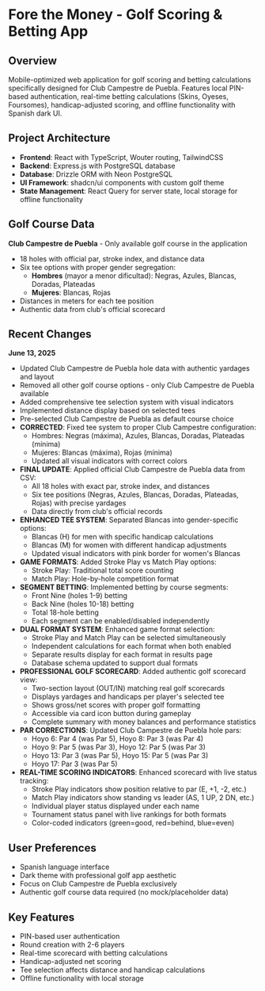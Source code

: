 # Fore the Money - Golf Scoring & Betting App

## Overview
Mobile-optimized web application for golf scoring and betting calculations specifically designed for Club Campestre de Puebla. Features local PIN-based authentication, real-time betting calculations (Skins, Oyeses, Foursomes), handicap-adjusted scoring, and offline functionality with Spanish dark UI.

## Project Architecture
- **Frontend**: React with TypeScript, Wouter routing, TailwindCSS
- **Backend**: Express.js with PostgreSQL database
- **Database**: Drizzle ORM with Neon PostgreSQL
- **UI Framework**: shadcn/ui components with custom golf theme
- **State Management**: React Query for server state, local storage for offline functionality

## Golf Course Data
**Club Campestre de Puebla** - Only available golf course in the application
- 18 holes with official par, stroke index, and distance data
- Six tee options with proper gender segregation:
  - **Hombres** (mayor a menor dificultad): Negras, Azules, Blancas, Doradas, Plateadas
  - **Mujeres**: Blancas, Rojas
- Distances in meters for each tee position
- Authentic data from club's official scorecard

## Recent Changes
**June 13, 2025**
- Updated Club Campestre de Puebla hole data with authentic yardages and layout
- Removed all other golf course options - only Club Campestre de Puebla available
- Added comprehensive tee selection system with visual indicators
- Implemented distance display based on selected tees
- Pre-selected Club Campestre de Puebla as default course choice
- **CORRECTED**: Fixed tee system to proper Club Campestre configuration:
  - Hombres: Negras (máxima), Azules, Blancas, Doradas, Plateadas (mínima)
  - Mujeres: Blancas (máxima), Rojas (mínima)
  - Updated all visual indicators with correct colors
- **FINAL UPDATE**: Applied official Club Campestre de Puebla data from CSV:
  - All 18 holes with exact par, stroke index, and distances
  - Six tee positions (Negras, Azules, Blancas, Doradas, Plateadas, Rojas) with precise yardages
  - Data directly from club's official records
- **ENHANCED TEE SYSTEM**: Separated Blancas into gender-specific options:
  - Blancas (H) for men with specific handicap calculations
  - Blancas (M) for women with different handicap adjustments
  - Updated visual indicators with pink border for women's Blancas
- **GAME FORMATS**: Added Stroke Play vs Match Play options:
  - Stroke Play: Traditional total score counting
  - Match Play: Hole-by-hole competition format
- **SEGMENT BETTING**: Implemented betting by course segments:
  - Front Nine (holes 1-9) betting
  - Back Nine (holes 10-18) betting  
  - Total 18-hole betting
  - Each segment can be enabled/disabled independently
- **DUAL FORMAT SYSTEM**: Enhanced game format selection:
  - Stroke Play and Match Play can be selected simultaneously
  - Independent calculations for each format when both enabled
  - Separate results display for each format in results page
  - Database schema updated to support dual formats
- **PROFESSIONAL GOLF SCORECARD**: Added authentic golf scorecard view:
  - Two-section layout (OUT/IN) matching real golf scorecards
  - Displays yardages and handicaps per player's selected tee
  - Shows gross/net scores with proper golf formatting
  - Accessible via card icon button during gameplay
  - Complete summary with money balances and performance statistics
- **PAR CORRECTIONS**: Updated Club Campestre de Puebla hole pars:
  - Hoyo 6: Par 4 (was Par 5), Hoyo 8: Par 3 (was Par 4)
  - Hoyo 9: Par 5 (was Par 3), Hoyo 12: Par 5 (was Par 3)
  - Hoyo 13: Par 3 (was Par 5), Hoyo 15: Par 5 (was Par 3)
  - Hoyo 17: Par 3 (was Par 5)
- **REAL-TIME SCORING INDICATORS**: Enhanced scorecard with live status tracking:
  - Stroke Play indicators show position relative to par (E, +1, -2, etc.)
  - Match Play indicators show standing vs leader (AS, 1 UP, 2 DN, etc.)
  - Individual player status displayed under each name
  - Tournament status panel with live rankings for both formats
  - Color-coded indicators (green=good, red=behind, blue=even)

## User Preferences
- Spanish language interface
- Dark theme with professional golf app aesthetic
- Focus on Club Campestre de Puebla exclusively
- Authentic golf course data required (no mock/placeholder data)

## Key Features
- PIN-based user authentication
- Round creation with 2-6 players
- Real-time scorecard with betting calculations
- Handicap-adjusted net scoring
- Tee selection affects distance and handicap calculations
- Offline functionality with local storage